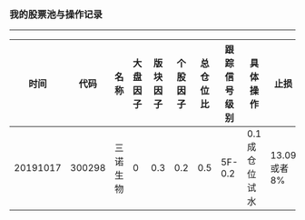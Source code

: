 ### 我的股票池与操作记录

- - - 

|时间|代码|名称|大盘因子|版块因子|个股因子|总仓位比|跟踪信号级别|具体操作|止损|备注|
|---|---|---|---|---|---|---|---|---|---|---|
|20191017|300298|三诺生物|0|0.3|0.2|0.5|5F-0.2|0.1成仓位试水|13.09或者8%||


